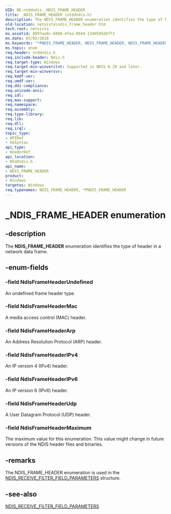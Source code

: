 ```yaml
---
UID: NE:ntddndis._NDIS_FRAME_HEADER
title: _NDIS_FRAME_HEADER (ntddndis.h)
description: The NDIS_FRAME_HEADER enumeration identifies the type of header in a network data frame.
old-location: netvista\ndis_frame_header.htm
tech.root: netvista
ms.assetid: 8897ae0c-6068-4fea-8944-1340595dbff3
ms.date: 05/02/2018
ms.keywords: "*PNDIS_FRAME_HEADER, NDIS_FRAME_HEADER, NDIS_FRAME_HEADER enumeration [Network Drivers Starting with Windows Vista], NdisFrameHeaderArp, NdisFrameHeaderIPv4, NdisFrameHeaderIPv6, NdisFrameHeaderMac, NdisFrameHeaderMaximum, NdisFrameHeaderUdp, NdisFrameHeaderUndefined, PNDIS_FRAME_HEADER, PNDIS_FRAME_HEADER enumeration pointer [Network Drivers Starting with Windows Vista], _NDIS_FRAME_HEADER, netvista.ndis_frame_header, ntddndis/NDIS_FRAME_HEADER, ntddndis/NdisFrameHeaderArp, ntddndis/NdisFrameHeaderIPv4, ntddndis/NdisFrameHeaderIPv6, ntddndis/NdisFrameHeaderMac, ntddndis/NdisFrameHeaderMaximum, ntddndis/NdisFrameHeaderUdp, ntddndis/NdisFrameHeaderUndefined, ntddndis/PNDIS_FRAME_HEADER, virtual_machine_queue_ref_0ee94de6-7791-4a6e-b3da-2c8639843130.xml"
ms.topic: enum
req.header: ntddndis.h
req.include-header: Ndis.h
req.target-type: Windows
req.target-min-winverclnt: Supported in NDIS 6.20 and later.
req.target-min-winversvr: 
req.kmdf-ver: 
req.umdf-ver: 
req.ddi-compliance: 
req.unicode-ansi: 
req.idl: 
req.max-support: 
req.namespace: 
req.assembly: 
req.type-library: 
req.lib: 
req.dll: 
req.irql: 
topic_type:
- APIRef
- kbSyntax
api_type:
- HeaderDef
api_location:
- Ntddndis.h
api_name:
- NDIS_FRAME_HEADER
product:
- Windows
targetos: Windows
req.typenames: NDIS_FRAME_HEADER, *PNDIS_FRAME_HEADER
---
```


# _NDIS_FRAME_HEADER enumeration


## -description


The <b>NDIS_FRAME_HEADER</b> enumeration identifies the type of header in a network data frame.


## -enum-fields




### -field NdisFrameHeaderUndefined

An undefined frame header type.


### -field NdisFrameHeaderMac

A media access control (MAC) header.


### -field NdisFrameHeaderArp

An Address Resolution Protocol (ARP) header.


### -field NdisFrameHeaderIPv4

An IP version 4 (IPv4) header.


### -field NdisFrameHeaderIPv6

An IP version 6 (IPv6) header.


### -field NdisFrameHeaderUdp

A User Datagram Protocol
(UDP) header.


### -field NdisFrameHeaderMaximum

The maximum value for this enumeration. This value might change in future versions of the NDIS
     header files and binaries.


## -remarks



The NDIS_FRAME_HEADER enumeration is used in the 
    <a href="https://docs.microsoft.com/windows-hardware/drivers/ddi/content/ntddndis/ns-ntddndis-_ndis_receive_filter_field_parameters">
    NDIS_RECEIVE_FILTER_FIELD_PARAMETERS</a> structure.




## -see-also




<a href="https://docs.microsoft.com/windows-hardware/drivers/ddi/content/ntddndis/ns-ntddndis-_ndis_receive_filter_field_parameters">
   NDIS_RECEIVE_FILTER_FIELD_PARAMETERS</a>
 

 

